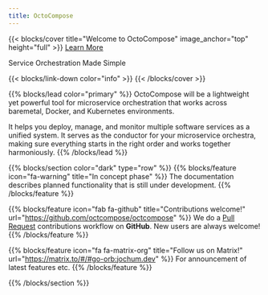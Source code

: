 ```yaml
---
title: OctoCompose
---
```


{{< blocks/cover title="Welcome to OctoCompose" image_anchor="top" height="full" >}}
<a class="btn btn-lg btn-primary me-3 mb-4" href="/docs/">
  Learn More <i class="fas fa-arrow-alt-circle-right ms-2"></i>
</a>
<!-- <a class="btn btn-lg btn-secondary me-3 mb-4" href="https://github.com/octocompose/octompose">
  Download <i class="fab fa-github ms-2 "></i>
</a> -->
<p class="lead mt-5">Service Orchestration Made Simple</p>
{{< blocks/link-down color="info" >}}
{{< /blocks/cover >}}


{{% blocks/lead color="primary" %}}
OctoCompose will be a lightweight yet powerful tool for microservice orchestration that works across baremetal, Docker, and Kubernetes environments.

It helps you deploy, manage, and monitor multiple software services as a unified system. It serves as the conductor for your microservice orchestra, making sure everything starts in the right order and works together harmoniously.
{{% /blocks/lead %}}


{{% blocks/section color="dark" type="row" %}}
{{% blocks/feature icon="fa-warning" title="In concept phase" %}}
The documentation describes planned functionality that is still under development.
{{% /blocks/feature %}}


{{% blocks/feature icon="fab fa-github" title="Contributions welcome!" url="https://github.com/octcompose/octcompose" %}}
We do a [Pull Request](https://github.com/octcompose/octcompose/pulls) contributions workflow on **GitHub**. New users are always welcome!
{{% /blocks/feature %}}


{{% blocks/feature icon="fa fa-matrix-org" title="Follow us on Matrix!" url="https://matrix.to/#/#go-orb:jochum.dev" %}}
For announcement of latest features etc.
{{% /blocks/feature %}}


{{% /blocks/section %}}


<!-- {{% blocks/section %}}
This is the second section
{.h1 .text-center}
{{% /blocks/section %}} -->



<!-- {{% blocks/section %}}
This is the another section
{.h1 .text-center}
{{% /blocks/section %}} -->